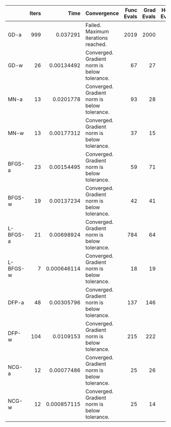 |          |   Iters |        Time | Convergence                                  |   Func Evals |   Grad Evals |   Hess Evals |
|:---------|--------:|------------:|:---------------------------------------------|-------------:|-------------:|-------------:|
| GD-a     |     999 | 0.037291    | Failed. Maximum iterations reached.          |         2019 |         2000 |            0 |
| GD-w     |      26 | 0.00134492  | Converged. Gradient norm is below tolerance. |           67 |           27 |            0 |
| MN-a     |      13 | 0.0201778   | Converged. Gradient norm is below tolerance. |           93 |           28 |           14 |
| MN-w     |      13 | 0.00177312  | Converged. Gradient norm is below tolerance. |           37 |           15 |           14 |
| BFGS-a   |      23 | 0.00154495  | Converged. Gradient norm is below tolerance. |           59 |           71 |            0 |
| BFGS-w   |      19 | 0.00137234  | Converged. Gradient norm is below tolerance. |           42 |           41 |            0 |
| L-BFGS-a |      21 | 0.00698924  | Converged. Gradient norm is below tolerance. |          784 |           64 |            0 |
| L-BFGS-w |       7 | 0.000646114 | Converged. Gradient norm is below tolerance. |           18 |           19 |            0 |
| DFP-a    |      48 | 0.00305796  | Converged. Gradient norm is below tolerance. |          137 |          146 |            0 |
| DFP-w    |     104 | 0.0109153   | Converged. Gradient norm is below tolerance. |          215 |          222 |            0 |
| NCG-a    |      12 | 0.00077486  | Converged. Gradient norm is below tolerance. |           25 |           26 |           13 |
| NCG-w    |      12 | 0.000857115 | Converged. Gradient norm is below tolerance. |           25 |           14 |           13 |